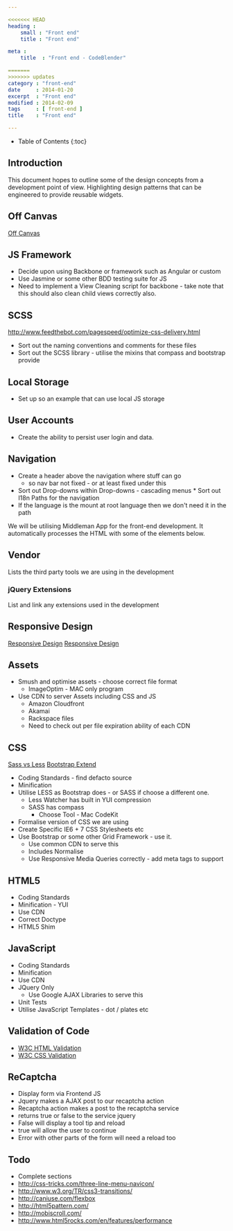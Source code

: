 ```yaml
---

<<<<<<< HEAD
heading :
    small : "Front end"
    title : "Front end"

meta :
    title  : "Front end - CodeBlender"

=======
>>>>>>> updates
category : "front-end"
date     : 2014-01-20
excerpt  : "Front end"
modified : 2014-02-09
tags     : [ front-end ]
title    : "Front end"

---
```


* Table of Contents
{:toc}

## Introduction

This document hopes to outline some of the design concepts from a development
point of view. Highlighting design patterns that can be engineered to provide
reusable widgets.

## Off Canvas

[Off Canvas][]

## JS Framework

* Decide upon using Backbone or framework such as Angular or custom
* Use Jasmine or some other BDD testing suite for JS
* Need to implement a View Cleaning script for backbone - take note that this
  should also clean child views correctly also.

## SCSS

http://www.feedthebot.com/pagespeed/optimize-css-delivery.html

* Sort out the naming conventions and comments for these files
* Sort out the SCSS library - utilise the mixins that compass and bootstrap provide

## Local Storage
* Set up so an example that can use local JS storage

## User Accounts
* Create the ability to persist user login and data.

## Navigation
* Create a header above the navigation where stuff can go
    * so nav bar not fixed - or at least fixed under this
* Sort out Drop-downs within Drop-downs - cascading menus
* Sort out I18n Paths for the navigation
* If the language is the mount at root language then we don't need it in the path

We will be utilising Middleman App for the front-end development.
It automatically processes the HTML with some of the elements below.

## Vendor

Lists the third party tools we are using in the development

### jQuery Extensions

List and link any extensions used in the development

## Responsive Design

[Responsive Design](http://en.wikipedia.org/wiki/Responsive_web_design)
[Responsive Design](http://mashable.com/2012/12/11/responsive-web-design/)

## Assets

* Smush and optimise assets - choose correct file format
    * ImageOptim - MAC only program
* Use CDN to server Assets including CSS and JS
    * Amazon Cloudfront
    * Akamai
    * Rackspace files
    * Need to check out per file expiration ability of each CDN

## CSS

[Sass vs Less](http://css-tricks.com/sass-vs-less/)
[Bootstrap Extend](http://twitter.github.com/bootstrap/extend.html)

* Coding Standards - find defacto source
* Minification
* Utilise LESS as Bootstrap does - or SASS if choose a different one.
    * Less Watcher has built in YUI compression
    * SASS has compass
        * Choose Tool - Mac CodeKit
* Formalise version of CSS we are using
* Create Specific IE6 + 7 CSS Stylesheets etc
* Use Bootstrap or some other Grid Framework - use it.
    * Use common CDN to serve this
    * Includes Normalise
    * Use Responsive Media Queries correctly - add meta tags to support

## HTML5

* Coding Standards
* Minification - YUI
* Use CDN
* Correct Doctype
* HTML5 Shim

## JavaScript

* Coding Standards
* Minification
* Use CDN
* JQuery Only
    * Use Google AJAX Libraries to serve this
* Unit Tests
* Utilise JavaScript Templates - dot / plates etc

## Validation of Code

* [W3C HTML Validation](http://validator.w3.org/)
* [W3C CSS Validation](http://jigsaw.w3.org/css-validator/)

## ReCaptcha

* Display form via Frontend JS
* Jquery makes a AJAX post to our recaptcha action
* Recaptcha action makes a post to the recaptcha service
* returns true or false to the service jquery
* False will display a tool tip and reload
* true will allow the user to continue
* Error with other parts of the form will need a reload too

## Todo
* Complete sections
* http://css-tricks.com/three-line-menu-navicon/
* http://www.w3.org/TR/css3-transitions/
* http://caniuse.com/flexbox
* http://html5pattern.com/
* http://mobiscroll.com/
* http://www.html5rocks.com/en/features/performance

[Off Canvas]:http://jasonweaver.name/lab/offcanvas/variations/
